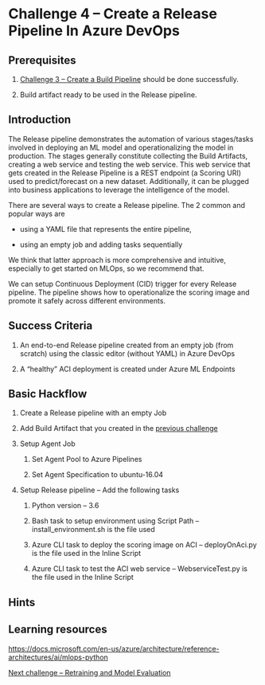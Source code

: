 # Challenge 4 – Create a Release Pipeline In Azure DevOps

## Prerequisites

1.  [Challenge 3 – Create a Build Pipeline](03-BuildPipeline.md) should be done
    successfully.

2.  Build artifact ready to be used in the Release pipeline.

## Introduction

The Release pipeline demonstrates the automation of various stages/tasks
involved in deploying an ML model and operationalizing the model in production.
The stages generally constitute collecting the Build Artifacts, creating a web
service and testing the web service. This web service that gets created in the
Release Pipeline is a REST endpoint (a Scoring URI) used to predict/forecast on
a new dataset. Additionally, it can be plugged into business applications to
leverage the intelligence of the model.

There are several ways to create a Release pipeline. The 2 common and popular
ways are

-   using a YAML file that represents the entire pipeline,

-   using an empty job and adding tasks sequentially

We think that latter approach is more comprehensive and intuitive, especially to
get started on MLOps, so we recommend that.

We can setup Continuous Deployment (CID) trigger for every Release pipeline. The
pipeline shows how to operationalize the scoring image and promote it safely
across different environments.

## Success Criteria

1.  An end-to-end Release pipeline created from an empty job (from scratch)
    using the classic editor (without YAML) in Azure DevOps

2.  A “healthy” ACI deployment is created under Azure ML Endpoints

## Basic Hackflow

1.  Create a Release pipeline with an empty Job

2.  Add Build Artifact that you created in the [previous
    challenge](02-BuildPipeline.md)

3.  Setup Agent Job

    1.  Set Agent Pool to Azure Pipelines

    2.  Set Agent Specification to ubuntu-16.04

4.  Setup Release pipeline – Add the following tasks

    1.  Python version – 3.6

    2.  Bash task to setup environment using Script Path –
        install_environment.sh is the file used

    3.  Azure CLI task to deploy the scoring image on ACI – deployOnAci.py is
        the file used in the Inline Script

    4.  Azure CLI task to test the ACI web service – WebserviceTest.py is the
        file used in the Inline Script

## Hints

## Learning resources

<https://docs.microsoft.com/en-us/azure/architecture/reference-architectures/ai/mlops-python>

[Next challenge – Retraining and Model Evaluation](05-RetrainingAndEvaluation.md)
